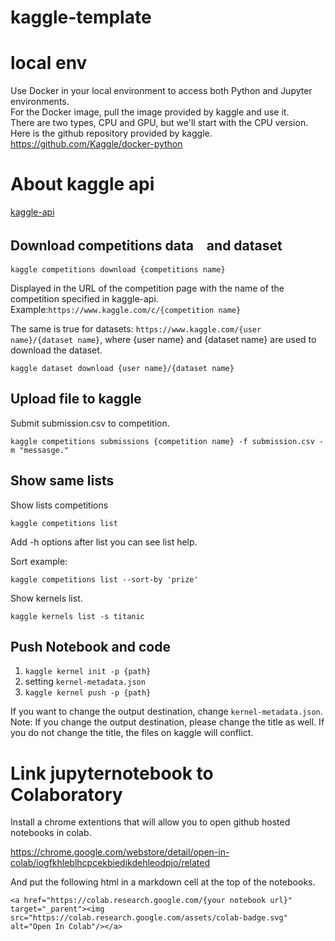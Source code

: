 # kaggle-template

# local env
Use Docker in your local environment to access both Python and Jupyter environments.<br/>
For the Docker image, pull the image provided by kaggle and use it.<br/>
There are two types, CPU and GPU, but we'll start with the CPU version.<br/>
Here is the github repository provided by kaggle.<br/>
https://github.com/Kaggle/docker-python
# About kaggle api
[kaggle-api](https://github.com/Kaggle/kaggle-api)

## Download competitions data　and dataset
```
kaggle competitions download {competitions name}
```


Displayed in the URL of the competition page with the name of the competition specified in kaggle-api.<br/>
Example:`https://www.kaggle.com/c/{competition name}`

The same is true for datasets: `https://www.kaggle.com/{user name}/{dataset name}`, where {user name} and {dataset name} are used to download the dataset.

```
kaggle dataset download {user name}/{dataset name}
```

## Upload file to kaggle
Submit submission.csv to competition.
```
kaggle competitions submissions {competition name} -f submission.csv -m "messasge."
```

## Show same lists
Show lists competitions
```
kaggle competitions list
```

Add -h options after list you can see list help.

Sort example:

`kaggle competitions list --sort-by 'prize'`

Show kernels list.
```
kaggle kernels list -s titanic
```

## Push Notebook and code
1. `kaggle kernel init -p {path}`
2. setting `kernel-metadata.json`
3. `kaggle kernel push -p {path}`

If you want to change the output destination, change `kernel-metadata.json`.<br/>
Note: If you change the output destination, please change the title as well. If you do not change the title, the files on kaggle will conflict.

# Link jupyternotebook to Colaboratory
Install a chrome extentions that will allow you to open github hosted notebooks in colab.

https://chrome.google.com/webstore/detail/open-in-colab/iogfkhleblhcpcekbiedikdehleodpjo/related

And put the following html in a markdown cell at the top of the notebooks.
```
<a href="https://colab.research.google.com/{your notebook url}" target="_parent"><img src="https://colab.research.google.com/assets/colab-badge.svg" alt="Open In Colab"/></a>
```


